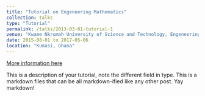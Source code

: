 ```yaml
---
title: "Tutorial on Engeneering Mathematics"
collection: talks
type: "Tutorial"
permalink: /talks/2013-03-01-tutorial-1
venue: "Kwame Nkrumah University of Science and Technology, Engeneering Department"
date: 2015-08-01 to 2017-05-06
location: "Kumasi, Ghana"
---
```


[More information here](http://exampleurl.com)

This is a description of your tutorial, note the different field in type. This is a markdown files that can be all markdown-ified like any other post. Yay markdown!
